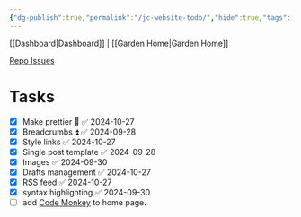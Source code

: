 ```yaml
---
{"dg-publish":true,"permalink":"/jc-website-todo/","hide":true,"tags":["home","tech"],"noteIcon":"","created":"2024-09-25T17:03:46.391-07:00","updated":"2024-10-27T11:07:28.486-07:00"}
---
```


[[Dashboard\|Dashboard]] | [[Garden Home\|Garden Home]] 

[Repo Issues](https://github.com/Herm71/jc-eleventy/issues)
# Tasks
- [x] Make prettier 🔼 ✅ 2024-10-27
- [x] Breadcrumbs ⏫ ✅ 2024-09-28
- [x] Style links ✅ 2024-10-27
- [x] Single post template ✅ 2024-09-28
- [x] Images ✅ 2024-09-30
- [x] Drafts management ✅ 2024-10-27
- [x] RSS feed ✅ 2024-10-27
- [x] syntax highlighting ✅ 2024-09-30
- [ ] add [Code Monkey](https://music.youtube.com/watch?v=AEBld6I_AKs) to home page.